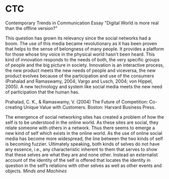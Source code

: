 # CTC
Contemporary Trends in Communication Essay "Digital World is more real than the offline version?"

This question has grown its relevancy since the social networks had a boom. The use of this media became revolutionary as it has been proven that helps to the sense of belongness of many people. It provides a platform for those whose tiny voice in the physical world hasn't been heard. This kind of innovation responds to the needs of both, the very specific groups of people and the big picture in society. Innovation is an interactive process, the new product meets the new needs of people and viceversa, the new product evolves because of the participation and use of the consumers (Prahalad and Ramaswamy, 2004; Vargo and Lusch, 2004; von Hippel, 2005). A new technology and system like social media meets the new need of participation that the human has. 




Prahalad, C. K., & Ramaswamy, V. (2004) The Future of Competition: Co-creating Unique Value with Customers. Boston: Harvard Business Press.

The emergence of social networking sites has created a problem of how the self is to be understood in the online world. 
As these sites are social, they relate someone with others in a network. Thus there seems to emerge a new kind of self which exists in the online world. As the use of online social media has become more widespread, the line between the two kinds of self is becoming fuzzier. Ultimately speaking, both kinds of selves do not have any essence, i.e., any characteristic inherent to them that serves to show that these selves are what they are and none other. Instead an externalist account of the identity of the self is offered that locates the identity in question in the self’s relations with other selves as well as other events and objects.
_Minds and Machines_
